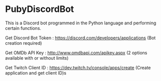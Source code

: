 # PubyDiscordBot

This is a Discord bot programmed in the Python language and performing certain functions.

Get Discord Bot Token : https://discord.com/developers/applications (Bot creation required)

Get OMDb API Key : http://www.omdbapi.com/apikey.aspx (2 options available with or without limits)

Get Twitch Client ID : https://dev.twitch.tv/console/apps/create (Create application and get client ID)s

